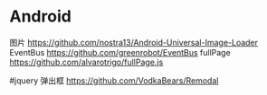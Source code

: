 # Android

图片 https://github.com/nostra13/Android-Universal-Image-Loader
EventBus https://github.com/greenrobot/EventBus
fullPage https://github.com/alvarotrigo/fullPage.js

#jquery
弹出框 https://github.com/VodkaBears/Remodal


